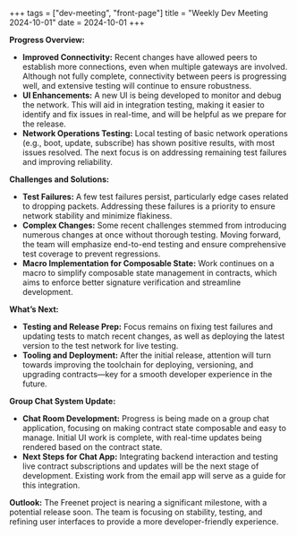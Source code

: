 +++
tags = ["dev-meeting", "front-page"]
title = "Weekly Dev Meeting 2024-10-01" 
date = 2024-10-01
+++

**Progress Overview:**

- **Improved Connectivity:** Recent changes have allowed peers to establish more connections, even
  when multiple gateways are involved. Although not fully complete, connectivity between peers is
  progressing well, and extensive testing will continue to ensure robustness.
- **UI Enhancements:** A new UI is being developed to monitor and debug the network. This will aid
  in integration testing, making it easier to identify and fix issues in real-time, and will be
  helpful as we prepare for the release.
- **Network Operations Testing:** Local testing of basic network operations (e.g., boot, update,
  subscribe) has shown positive results, with most issues resolved. The next focus is on addressing
  remaining test failures and improving reliability.

**Challenges and Solutions:**

- **Test Failures:** A few test failures persist, particularly edge cases related to dropping
  packets. Addressing these failures is a priority to ensure network stability and minimize
  flakiness.
- **Complex Changes:** Some recent challenges stemmed from introducing numerous changes at once
  without thorough testing. Moving forward, the team will emphasize end-to-end testing and ensure
  comprehensive test coverage to prevent regressions.
- **Macro Implementation for Composable State:** Work continues on a macro to simplify composable
  state management in contracts, which aims to enforce better signature verification and streamline
  development.

**What’s Next:**

- **Testing and Release Prep:** Focus remains on fixing test failures and updating tests to match
  recent changes, as well as deploying the latest version to the test network for live testing.
- **Tooling and Deployment:** After the initial release, attention will turn towards improving the
  toolchain for deploying, versioning, and upgrading contracts—key for a smooth developer experience
  in the future.

**Group Chat System Update:**

- **Chat Room Development:** Progress is being made on a group chat application, focusing on making
  contract state composable and easy to manage. Initial UI work is complete, with real-time updates
  being rendered based on the contract state.
- **Next Steps for Chat App:** Integrating backend interaction and testing live contract
  subscriptions and updates will be the next stage of development. Existing work from the email app
  will serve as a guide for this integration.

**Outlook:** The Freenet project is nearing a significant milestone, with a potential release soon.
The team is focusing on stability, testing, and refining user interfaces to provide a more
developer-friendly experience.
